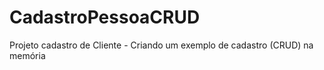 # CadastroPessoaCRUD

Projeto cadastro de Cliente - Criando um exemplo de cadastro (CRUD) na memória



